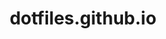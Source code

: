 ---
codehost: https://github.com/dotfiles/dotfiles.github.com
guide: https://github.com/jglovier/dotfiles-logo
logohandle: githubio_dotfiles
sort: dotfiles
title: dotfiles.github.io
website: https://dotfiles.github.io/
---